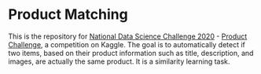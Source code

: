 # Product Matching

This is the repository for [National Data Science Challenge 2020](https://careers.shopee.co.id/ndsc/) - [Product Challenge](https://www.kaggle.com/c/product-matching-id-ndsc-2020), a competition on Kaggle. The goal is to automatically detect if two items, based on their product information such as title, description, and images, are actually the same product. It is a similarity learning task.
